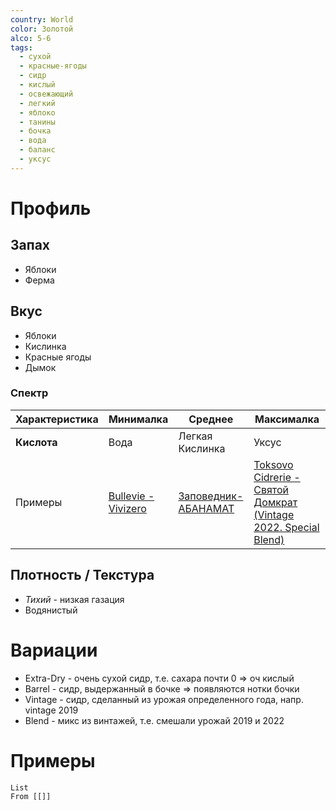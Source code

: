```yaml
---
country: World
color: Золотой
alco: 5-6
tags:
  - сухой
  - красные-ягоды
  - сидр
  - кислый
  - освежающий
  - легкий
  - яблоко
  - танины
  - бочка
  - вода
  - баланс
  - уксус
---
```


# Профиль

## Запах

- Яблоки
- Ферма 

## Вкус

- Яблоки
- Кислинка 
- Красные ягоды
- Дымок 

### Спектр

| Характеристика | Минималка                                                               | Среднее                                       | Максималка                                                                                                                                                                         |
| -------------- | ----------------------------------------------------------------------- | --------------------------------------------- | ---------------------------------------------------------------------------------------------------------------------------------------------------------------------------------- |
| **Кислота**    | Вода                                                                    | Легкая Кислинка                               | Уксус                                                                                                                                                                              |
| Примеры        | [Bullevie - Vivizero](https://untappd.com//b/bullevie-vivizero/2626346) | [Заповедник-АБАНАМАТ](Заповедник-АБАНАМАТ.md) | [Toksovo Cidrerie - Святой Домкрат (Vintage 2022. Special Blend)](https://untappd.com/b/toksovo-cidrerie-toksovskaya-sidreriya-svyatoj-domkrat-vintage-2022-special-blend/5471952) |

## Плотность / Текстура 

- *Тихий* - низкая газация 
- Водянистый 


# Вариации

- Extra-Dry - очень сухой сидр, т.е. сахара почти 0 => оч кислый
- Barrel - сидр, выдержанный в бочке => появляются нотки бочки
- Vintage - сидр, сделанный из урожая определенного года, напр. vintage 2019
- Blend - микс из винтажей, т.е. смешали урожай 2019 и 2022

# Примеры

```dataview
List 
From [[]]
```

